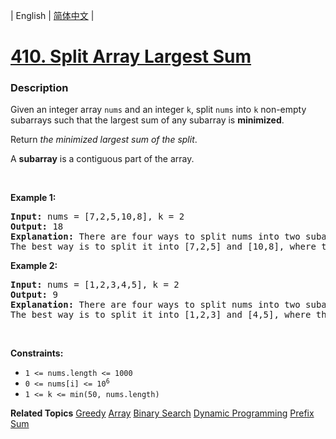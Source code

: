 | English | [简体中文](README.md) |

# [410. Split Array Largest Sum](https://leetcode.cn/problems/split-array-largest-sum)
 ### Description
<p>Given an integer array <code>nums</code> and an integer <code>k</code>, split <code>nums</code> into <code>k</code> non-empty subarrays such that the largest sum of any subarray is <strong>minimized</strong>.</p>

<p>Return <em>the minimized largest sum of the split</em>.</p>

<p>A <strong>subarray</strong> is a contiguous part of the array.</p>

<p>&nbsp;</p>
<p><strong class="example">Example 1:</strong></p>

<pre>
<strong>Input:</strong> nums = [7,2,5,10,8], k = 2
<strong>Output:</strong> 18
<strong>Explanation:</strong> There are four ways to split nums into two subarrays.
The best way is to split it into [7,2,5] and [10,8], where the largest sum among the two subarrays is only 18.
</pre>

<p><strong class="example">Example 2:</strong></p>

<pre>
<strong>Input:</strong> nums = [1,2,3,4,5], k = 2
<strong>Output:</strong> 9
<strong>Explanation:</strong> There are four ways to split nums into two subarrays.
The best way is to split it into [1,2,3] and [4,5], where the largest sum among the two subarrays is only 9.
</pre>

<p>&nbsp;</p>
<p><strong>Constraints:</strong></p>

<ul>
	<li><code>1 &lt;= nums.length &lt;= 1000</code></li>
	<li><code>0 &lt;= nums[i] &lt;= 10<sup>6</sup></code></li>
	<li><code>1 &lt;= k &lt;= min(50, nums.length)</code></li>
</ul>

**Related Topics**  [Greedy](https://leetcode.cn/tag/greedy) [Array](https://leetcode.cn/tag/array) [Binary Search](https://leetcode.cn/tag/binary-search) [Dynamic Programming](https://leetcode.cn/tag/dynamic-programming) [Prefix Sum](https://leetcode.cn/tag/prefix-sum) 